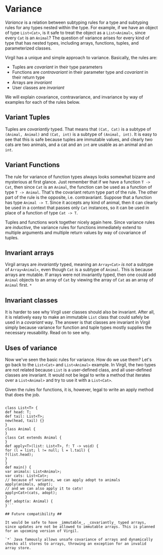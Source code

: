 # Variance #

_Variance_ is a relation between subtyping rules for a type and subtyping rules for any types nested within the type. For example, if we have an object of type `List<Cat>`, is it safe to treat the object as a `List<Animal>`, since every `Cat` is an `Animal`? The question of variance arises for every kind of type that has nested types, including arrays, functions, tuples, and parameterized classes.

Virgil has a unique and simple approach to variance. Basically, the rules are:

  * Tuples are _covariant_ in their type parameters
  * Functions are _contravariant_ in their parameter type and _covariant_ in their return type
  * Arrays are _invariant_
  * User classes are _invariant_

We will explain covariance, contravariance, and invariance by way of examples for each of the rules below.

## Variant Tuples ##

Tuples are _covariantly_ typed. That means that `(Cat, Cat)` is a subtype of `(Animal, Animal)` and `(Cat, int)` is a subtype of `(Animal, int)`. It is easy to see that this is safe because tuples are immutable values, and clearly two cats are two animals, and a cat and an `int` are usable as an animal and an `int`.

## Variant Functions ##

The rule for variance of function types always looks somewhat bizarre and mysterious at first glance. Just remember that if we have a function `T -> Cat`, then since `Cat` is an `Animal`, the function can be used as a function of type `T -> Animal`. That's the covariant return type part of the rule. The other part of the rule is the opposite, i.e. contravariant. Suppose that a function has type `Animal -> T`. Since it accepts any kind of animal, then it can clearly be used in a context that passes only `Cat` instances, so it can be used in place of a function of type `Cat -> T`.

Tuples and functions work together nicely again here. Since variance rules are _inductive_, the variance rules for functions immediately extend to multiple arguments and multiple return values by way of covariance of tuples.

## Invariant arrays ##

Virgil arrays are _invariantly_ typed, meaning an `Array<Cat>` _is not_ a subtype of `Array<Animal>`, even though `Cat` is a subtype of `Animal`. This is because arrays are mutable. If arrays were not invariantly typed, then one could add `Animal` objects to an array of `Cat` by viewing the array of `Cat` as an array of `Animal` first. `*`

## Invariant classes ##

It is harder to see why Virgil user classes should also be invariant. After all, it is relatively easy to make an immutable `List` class that could safely be used in a _covariant_ way. The answer is that classes are invariant in Virgil simply because variance for function and tuple types mostly supplies the necessary reusability. Read on to see why.

## Uses of variance ##

Now we've seen the basic rules for variance. How do we use them? Let's go back to the `List<Cat>` and `List<Animal>` example. In Virgil, the two types are not related because `List` is a user-defined class, and all user-defined classes are invariant. It would not be legal to write a method that iterates over a `List<Animal>` and try to use it with a `List<Cat>`.

Given the rules for functions, it is, however, legal to write an apply method that does the job.

```

class List<T> {
def head: T;
def tail: List<T>;
new(head, tail) {}
}
class Animal {
}
class Cat extends Animal {
}
def apply<T>(list: List<T>, f: T -> void) {
for (l = list; l != null; l = l.tail) {
f(list.head);
}
}
def main() {
var animals: List<Animal>;
var cats: List<Cat>;
// because of variance, we can apply adopt to animals
apply(animals, adopt);
// and we can also apply it to cats!
apply<Cat>(cats, adopt);
}
def adopt(a: Animal) {
}```

## Future compatibility ##

It would be safe to have _immutable_, _covariantly_ typed arrays, since updates are not be allowed to immutable arrays. This is planned for an upcoming version of Virgil.

`*` Java famously allows unsafe covariance of arrays and dynamically checks all stores to arrays, throwing an exception for an invalid array store.